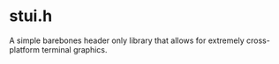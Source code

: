 # stui.h

A simple barebones header only library that allows for extremely cross-platform terminal graphics.
